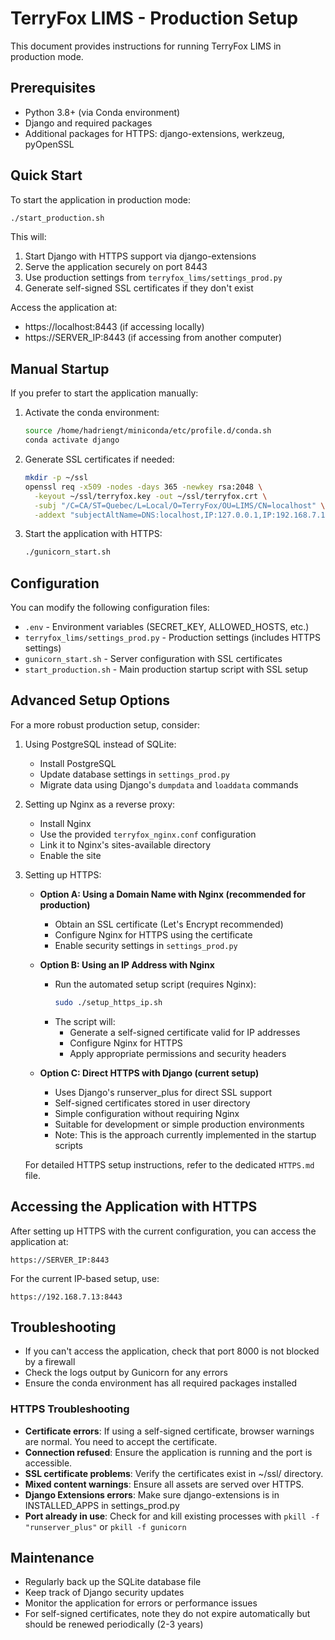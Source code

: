 # TerryFox LIMS - Production Setup

This document provides instructions for running TerryFox LIMS in production mode.

## Prerequisites

- Python 3.8+ (via Conda environment)
- Django and required packages
- Additional packages for HTTPS: django-extensions, werkzeug, pyOpenSSL

## Quick Start

To start the application in production mode:

```bash
./start_production.sh
```

This will:
1. Start Django with HTTPS support via django-extensions
2. Serve the application securely on port 8443
3. Use production settings from `terryfox_lims/settings_prod.py`
4. Generate self-signed SSL certificates if they don't exist

Access the application at:
- https://localhost:8443 (if accessing locally)
- https://SERVER_IP:8443 (if accessing from another computer)

## Manual Startup

If you prefer to start the application manually:

1. Activate the conda environment:
   ```bash
   source /home/hadriengt/miniconda/etc/profile.d/conda.sh
   conda activate django
   ```

2. Generate SSL certificates if needed:
   ```bash
   mkdir -p ~/ssl
   openssl req -x509 -nodes -days 365 -newkey rsa:2048 \
     -keyout ~/ssl/terryfox.key -out ~/ssl/terryfox.crt \
     -subj "/C=CA/ST=Quebec/L=Local/O=TerryFox/OU=LIMS/CN=localhost" \
     -addext "subjectAltName=DNS:localhost,IP:127.0.0.1,IP:192.168.7.13"
   ```

3. Start the application with HTTPS:
   ```bash
   ./gunicorn_start.sh
   ```

## Configuration

You can modify the following configuration files:

- `.env` - Environment variables (SECRET_KEY, ALLOWED_HOSTS, etc.)
- `terryfox_lims/settings_prod.py` - Production settings (includes HTTPS settings)
- `gunicorn_start.sh` - Server configuration with SSL certificates
- `start_production.sh` - Main production startup script with SSL setup

## Advanced Setup Options

For a more robust production setup, consider:

1. Using PostgreSQL instead of SQLite:
   - Install PostgreSQL
   - Update database settings in `settings_prod.py`
   - Migrate data using Django's `dumpdata` and `loaddata` commands

2. Setting up Nginx as a reverse proxy:
   - Install Nginx
   - Use the provided `terryfox_nginx.conf` configuration
   - Link it to Nginx's sites-available directory
   - Enable the site

3. Setting up HTTPS:
   - **Option A: Using a Domain Name with Nginx (recommended for production)**
     - Obtain an SSL certificate (Let's Encrypt recommended)
     - Configure Nginx for HTTPS using the certificate
     - Enable security settings in `settings_prod.py`
     
   - **Option B: Using an IP Address with Nginx**
     - Run the automated setup script (requires Nginx):
       ```bash
       sudo ./setup_https_ip.sh
       ```
     - The script will:
       - Generate a self-signed certificate valid for IP addresses
       - Configure Nginx for HTTPS
       - Apply appropriate permissions and security headers
     
   - **Option C: Direct HTTPS with Django (current setup)**
     - Uses Django's runserver_plus for direct SSL support
     - Self-signed certificates stored in user directory
     - Simple configuration without requiring Nginx
     - Suitable for development or simple production environments
     - Note: This is the approach currently implemented in the startup scripts

   For detailed HTTPS setup instructions, refer to the dedicated `HTTPS.md` file.

## Accessing the Application with HTTPS

After setting up HTTPS with the current configuration, you can access the application at:
```
https://SERVER_IP:8443
```

For the current IP-based setup, use:
```
https://192.168.7.13:8443
```

## Troubleshooting

- If you can't access the application, check that port 8000 is not blocked by a firewall
- Check the logs output by Gunicorn for any errors
- Ensure the conda environment has all required packages installed

### HTTPS Troubleshooting

- **Certificate errors**: If using a self-signed certificate, browser warnings are normal. You need to accept the certificate.
- **Connection refused**: Ensure the application is running and the port is accessible.
- **SSL certificate problems**: Verify the certificates exist in ~/ssl/ directory.
- **Mixed content warnings**: Ensure all assets are served over HTTPS.
- **Django Extensions errors**: Make sure django-extensions is in INSTALLED_APPS in settings_prod.py
- **Port already in use**: Check for and kill existing processes with `pkill -f "runserver_plus"` or `pkill -f gunicorn`

## Maintenance

- Regularly back up the SQLite database file
- Keep track of Django security updates
- Monitor the application for errors or performance issues
- For self-signed certificates, note they do not expire automatically but should be renewed periodically (2-3 years) 